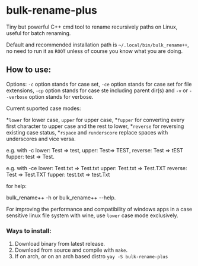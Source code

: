 # bulk-rename-plus
Tiny but powerful C++ cmd tool to rename recursively paths on Linux, useful for batch renaming.

Default and recommended installation path is `~/.local/bin/bulk_rename++`, no need to run it as `ROOT` unless of course you know what you are doing.

## How to use:

Options: `-c` option stands for case set, `-ce` option stands for case set for file extensions, `-cp` option stands for case ste including parent dir(s) and `-v` or `--verbose` option stands for verbose.

Current suported case modes: 

*`lower` for lower case, `upper` for upper case, 
*`fupper` for converting every first character to upper case and the rest to lower, 
*`reverse` for reversing existing case status, 
*`rspace` and `runderscore` replace spaces with underscores and vice versa.

e.g. with -c lower: Test => test, upper: Test=> TEST, reverse: Test => tEST fupper: test => Test.

e.g. with -ce lower: Test.txt => Test.txt upper: Test.txt => Test.TXT reverse: Test => Test.TXT fupper: test.txt => test.Txt

for help:

bulk_rename++ -h or bulk_rename++ --help.

For improving the performance and compatibility of windows apps in a case sensitive linux file system with wine, use `lower` case mode exclusively.

### Ways to install:

1. Download binary from latest release.
2. Download from source and compile with `make`.
3. If on arch, or on an arch based distro `yay -S bulk-rename-plus`




